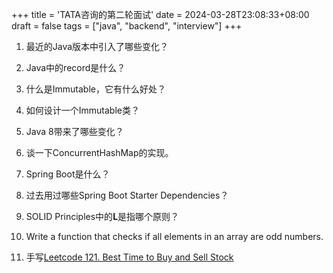 +++
title = 'TATA咨询的第二轮面试'
date = 2024-03-28T23:08:33+08:00
draft = false
tags = ["java", "backend", "interview"]
+++

1. 最近的Java版本中引入了哪些变化？

2. Java中的record是什么？

3. 什么是Immutable，它有什么好处？

4. 如何设计一个Immutable类？

5. Java 8带来了哪些变化？

6. 谈一下ConcurrentHashMap的实现。

7. Spring Boot是什么？

8. 过去用过哪些Spring Boot Starter Dependencies？

9. SOLID Principles中的**L**是指哪个原则？

10. Write a function that checks if all elements in an array are odd numbers.

11. 手写[Leetcode 121. Best Time to Buy and Sell Stock](https://leetcode.com/problems/best-time-to-buy-and-sell-stock/description/)
